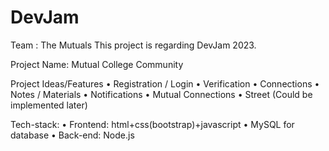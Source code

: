 # DevJam
Team : The Mutuals
This project is regarding DevJam 2023.

Project Name: Mutual College Community

Project Ideas/Features
•	Registration / Login
•	Verification
•	Connections
•	Notes / Materials
•	Notifications
•	Mutual Connections
•	Street (Could be implemented later)

Tech-stack:
•	Frontend: html+css(bootstrap)+javascript
•	MySQL for database
•	Back-end: Node.js

